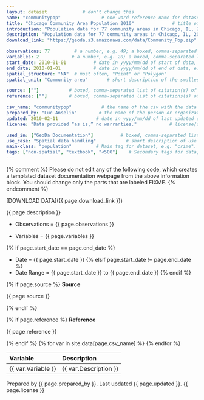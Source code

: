 ```yaml
---
layout: dataset             # don't change this
name: "communitypop"               # one-word reference name for dataset, all lowercase and underscores, e.g. "columbus"
title: "Chicago Community Area Population 2010"              # title of dataset, e.g "Columbus Crime 1980"
introduction: "Population data for 77 community areas in Chicago, IL, 2010"       # one-sentence description of dataset, e.g. "Crime and neighborhood data for 49 neighborhoods in Columbus, OH, 1980."
description: "Population data for 77 community areas in Chicago, IL, 2010. Non-spatial file. Used in Spatial Data Handling tutorial in documentation"        # multiple-sentence description of dataset, e.g. "Crime, housing and income data for 49 neighborhoods in Columbus, OH, 1980. Textbook example."
download_link: "https://geoda.s3.amazonaws.com/data/Community_Pop.zip"      # URL of link to download dataset, e.g. "https://s3.amazonaws.com/geoda/data/columbus.zip"

observations: 77         # a number, e.g. 49; a boxed, comma-separated list if multiple datasets, e.g. [49, 100]
variables: 2            # a number, e.g. 20; a boxed, comma-separated list if multiple datasets, e.g. [20, 25]
start_date: 2010-01-01          # date in yyyy/mm/dd of start of data, e.g. 1980-01-01
end_date: 2010-01-01            # date in yyyy/mm/dd of end of data, e.g. 1980-01-01, same as above if single period
spatial_structure: "NA"  # most often, "Point" or "Polygon"
spatial_unit: "Community area"       # short description of the smallest spatial unit, e.g. "City neighborhood", "Census block", "House sale"

source: [""]           # boxed, comma-separated list of citation(s) of publication(s) from which this dataset originates, e.g. ["Anselin, Luc (1988). Spatial Econometrics. Boston, Kluwer Academic, Table 12.1, p. 189.", ""]
reference: [""]        # boxed, comma-separated list of citations(s) of publication(s) that reference this dataset

csv_name: "communitypop"           # the name of the csv with the data dictionary (without the .csv extension), e.g. "columbus"; this csv is stored in the _data folder
prepared_by: "Luc Anselin"        # the name of the person or organization who prepared the data, e.g. "CSDS", "Luc Anselin"
updated: 2010-02-11              # date in yyyy/mm/dd of last updated date, e.g. 2003-06-16
license: "Data provided “as is,” no warranties."            # license/disclaimers for the data, e.g. "Data provided “as is,” no warranties."

used_in: ["GeoDa Documentation"]          # boxed, comma-separated list of CSDS resources using this dataset, e.g. ["GeoDa Sample Data", "Introduction to Spatial Data Science labs"]
use_case: "Spatial data handling"           # short description of use case for dataset, e.g. "Spatial hedonic regression"
main-class: "population"         # Main tag for dataset, e.g. "crime". Will show up on website under this category
tags: ["non-spatial", "textbook", "<500"]    # Secondary tags for data, including the main tag, e.g. ["crime", "polygons", "<500", "smaller areas", "ESDA", "textbook"].
---
```


{% comment %}
Please do not edit any of the following code, which creates a templated dataset
documentation webpage from the above information block. You should change only 
the parts that are labeled FIXME.
{% endcomment %}

<span class="download">[DOWNLOAD DATA]({{ page.download_link }})</span>

<p class="description">{{ page.description }}</p>

* Observations = <span class="observations">{{ page.observations }}</span>

* Variables = <span class="variables">{{ page.variables }}</span>

{% if page.start_date == page.end_date %}
* Date = <span class="start_date">{{ page.start_date }} </span>
{% elsif page.start_date != page.end_date %}
* Date Range = <span class="start_date">{{ page.start_date }}</span> to <span class="end_date">{{ page.end_date }}</span>
{% endif %}

{% if page.source %}
**Source**
<p class="source">{{ page.source }}</p>
{% endif %}

{% if page.reference %}
**Reference**
<p class="reference">{{ page.reference }}</p>
{% endif %}

<table class="datadict">
  <thead>
    <tr>
      <th style="text-align: left">Variable</th>
      <th style="text-align: left">Description</th>
    </tr>
  </thead>
  <tbody>
{% for var in site.data[page.csv_name] %}
    <tr>
      <td class="var" style="text-align: left">{{ var.Variable }}</td>
      <td class ="desc" style="text-align: left">{{ var.Description }}</td>
    </tr>
{% endfor %}
  </tbody>
</table>

Prepared by <span class="prepared">{{ page.prepared_by }}</span>. Last updated <span class="updated">{{ page.updated }}</span>. <span class="license">{{ page.license }}</span>
